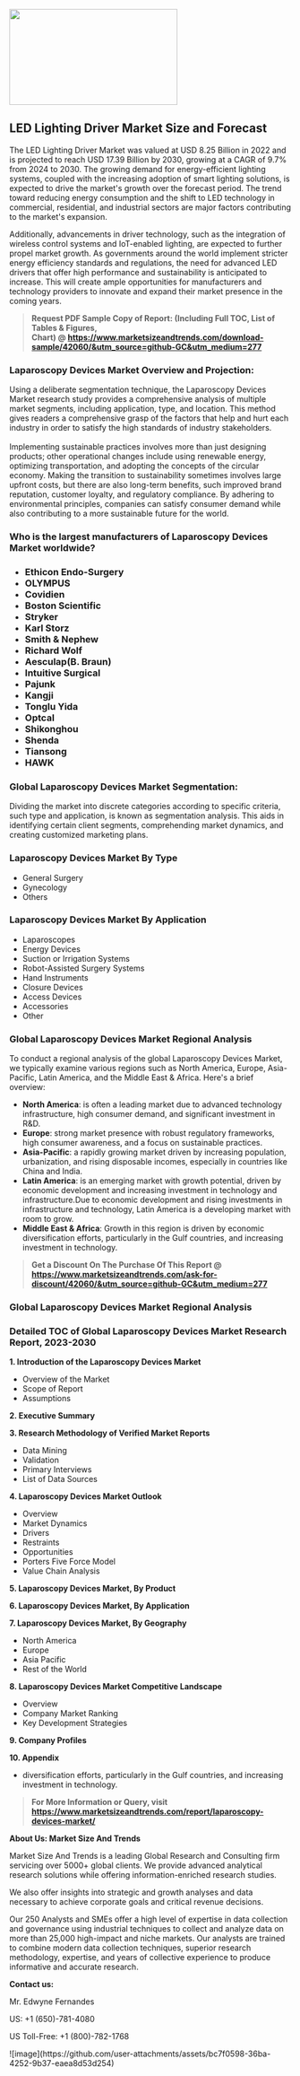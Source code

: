 <p><img class="alignnone size-medium wp-image-20088" src="https://ffe5etoiles.com/wp-content/uploads/2024/12/MST1-300x171.png" alt="" width="300" height="171" /></p><h2>LED Lighting Driver Market Size and Forecast</h2><p>The LED Lighting Driver Market was valued at USD 8.25 Billion in 2022 and is projected to reach USD 17.39 Billion by 2030, growing at a CAGR of 9.7% from 2024 to 2030. The growing demand for energy-efficient lighting systems, coupled with the increasing adoption of smart lighting solutions, is expected to drive the market's growth over the forecast period. The trend toward reducing energy consumption and the shift to LED technology in commercial, residential, and industrial sectors are major factors contributing to the market's expansion.</p><p>Additionally, advancements in driver technology, such as the integration of wireless control systems and IoT-enabled lighting, are expected to further propel market growth. As governments around the world implement stricter energy efficiency standards and regulations, the need for advanced LED drivers that offer high performance and sustainability is anticipated to increase. This will create ample opportunities for manufacturers and technology providers to innovate and expand their market presence in the coming years.</p></p><blockquote id="" class=""><strong>Request PDF Sample Copy of Report: (Including Full TOC, List of Tables &amp; Figures, Chart)&nbsp;@&nbsp;<strong><a href="https://www.marketsizeandtrends.com/download-sample/42060/&utm_source=github-GC&utm_medium=277" target="_blank">https://www.marketsizeandtrends.com/download-sample/42060/&utm_source=github-GC&utm_medium=277</a></strong></strong></blockquote><h3 id="" class="">Laparoscopy Devices Market&nbsp;Overview and Projection:</h3><p id="" class="">Using a deliberate segmentation technique, the Laparoscopy Devices Market research study provides a comprehensive analysis of multiple market segments, including application, type, and location. This method gives readers a comprehensive grasp of the factors that help and hurt each industry in order to satisfy the high standards of industry stakeholders. <br /> <br />Implementing sustainable practices involves more than just designing products; other operational changes include using renewable energy, optimizing transportation, and adopting the concepts of the circular economy. Making the transition to sustainability sometimes involves large upfront costs, but there are also long-term benefits, such improved brand reputation, customer loyalty, and regulatory compliance. By adhering to environmental principles, companies can satisfy consumer demand while also contributing to a more sustainable future for the world.</p><h3 id="" class="">Who is the largest manufacturers of&nbsp;Laparoscopy Devices Market worldwide?</h3><h3 class=""><p><ul><li>Ethicon Endo-Surgery </li><li> OLYMPUS </li><li> Covidien </li><li> Boston Scientific </li><li> Stryker </li><li> Karl Storz </li><li> Smith & Nephew </li><li> Richard Wolf </li><li> Aesculap(B. Braun) </li><li> Intuitive Surgical </li><li> Pajunk </li><li> Kangji </li><li> Tonglu Yida </li><li> Optcal </li><li> Shikonghou </li><li> Shenda </li><li> Tiansong </li><li> HAWK</li></ul></p></h3><h3 id="" class="">Global&nbsp;Laparoscopy Devices Market Segmentation:</h3><p id="" class="">Dividing the market into discrete categories according to specific criteria, such type and application, is known as segmentation analysis. This aids in identifying certain client segments, comprehending market dynamics, and creating customized marketing plans.</p><h3 id="" class="">Laparoscopy Devices Market&nbsp;By Type</h3><p><p><ul><li>General Surgery </li><li> Gynecology </li><li> Others</p></li></ul></p></p><h3 id="" class="">Laparoscopy Devices Market&nbsp;By Application</h3><p class=""><p><ul><li>Laparoscopes </li><li> Energy Devices </li><li> Suction or Irrigation Systems </li><li> Robot-Assisted Surgery Systems </li><li> Hand Instruments </li><li> Closure Devices </li><li> Access Devices </li><li> Accessories </li><li> Other</li></ul></p></p><h3 id="" class="">Global Laparoscopy Devices Market Regional Analysis</h3><p id="" class="">To conduct a regional analysis of the global Laparoscopy Devices Market, we typically examine various regions such as North America, Europe, Asia-Pacific, Latin America, and the Middle East &amp; Africa. Here's a brief overview:</p><ul><li><strong>North America</strong>: is often a leading market due to advanced technology infrastructure, high consumer demand, and significant investment in R&amp;D.</li><li><strong>Europe</strong>: strong market presence with robust regulatory frameworks, high consumer awareness, and a focus on sustainable practices.</li><li><strong>Asia-Pacific</strong>: a rapidly growing market driven by increasing population, urbanization, and rising disposable incomes, especially in countries like China and India.</li><li><strong>Latin America</strong>: is an emerging market with growth potential, driven by economic development and increasing investment in technology and infrastructure.Due to economic development and rising investments in infrastructure and technology, Latin America is a developing market with room to grow.</li><li><strong>Middle East &amp; Africa</strong>: Growth in this region is driven by economic diversification efforts, particularly in the Gulf countries, and increasing investment in technology.</li></ul><blockquote id="" class=""><strong>Get a Discount On The Purchase Of This Report @ <strong><a href="https://www.marketsizeandtrends.com/ask-for-discount/42060/&utm_source=github-GC&utm_medium=277" target="_blank">https://www.marketsizeandtrends.com/ask-for-discount/42060/&utm_source=github-GC&utm_medium=277</a></strong></strong></blockquote><h3 id="" class="">Global Laparoscopy Devices Market Regional Analysis</h3><h3 id="" class="">Detailed TOC of Global Laparoscopy Devices Market Research Report, 2023-2030</h3><p id="" class=""><strong>1. Introduction of the Laparoscopy Devices Market</strong></p><ul><li>Overview of the Market</li><li>Scope of Report</li><li>Assumptions</li></ul><p id="" class=""><strong>2. Executive Summary</strong></p><p id="" class=""><strong>3. Research Methodology of Verified Market Reports</strong></p><ul><li>Data Mining</li><li>Validation</li><li>Primary Interviews</li><li>List of Data Sources</li></ul><p id="" class=""><strong>4. Laparoscopy Devices Market Outlook</strong></p><ul><li>Overview</li><li>Market Dynamics</li><li>Drivers</li><li>Restraints</li><li>Opportunities</li><li>Porters Five Force Model</li><li>Value Chain Analysis</li></ul><p id="" class=""><strong>5. Laparoscopy Devices Market, By Product</strong></p><p id="" class=""><strong>6. Laparoscopy Devices Market, By Application</strong></p><p id="" class=""><strong>7. Laparoscopy Devices Market, By Geography</strong></p><ul><li>North America</li><li>Europe</li><li>Asia Pacific</li><li>Rest of the World</li></ul><p id="" class=""><strong>8. Laparoscopy Devices Market Competitive Landscape</strong></p><ul><li>Overview</li><li>Company Market Ranking</li><li>Key Development Strategies</li></ul><p id="" class=""><strong>9. Company Profiles</strong></p><p id="" class=""><strong>10. Appendix</strong></p><ul><li>diversification efforts, particularly in the Gulf countries, and increasing investment in technology.</li></ul><blockquote id="" class=""><strong>For More Information or Query, visit <strong><strong><a href="https://www.marketsizeandtrends.com/report/laparoscopy-devices-market/" target="_blank">https://www.marketsizeandtrends.com/report/laparoscopy-devices-market/</a></strong></strong></strong></blockquote><p id="" class=""><strong>About Us: Market Size And Trends</strong></p><p id="" class="">Market Size And Trends is a leading Global Research and Consulting firm servicing over 5000+ global clients. We provide advanced analytical research solutions while offering information-enriched research studies.</p><p id="" class="">We also offer insights into strategic and growth analyses and data necessary to achieve corporate goals and critical revenue decisions.</p><p id="" class="">Our 250 Analysts and SMEs offer a high level of expertise in data collection and governance using industrial techniques to collect and analyze data on more than 25,000 high-impact and niche markets. Our analysts are trained to combine modern data collection techniques, superior research methodology, expertise, and years of collective experience to produce informative and accurate research.</p><p id="" class=""><strong>Contact us:</strong></p><p id="" class="">Mr. Edwyne Fernandes</p><p id="" class="">US: +1 (650)-781-4080</p><p id="" class="">US Toll-Free: +1 (800)-782-1768</p>
![image](https://github.com/user-attachments/assets/bc7f0598-36ba-4252-9b37-eaea8d53d254)
